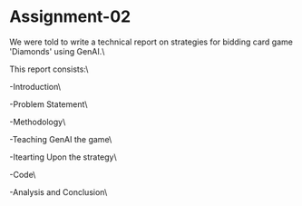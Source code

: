 # Assignment-02
We were told to write a technical report on strategies for bidding card game 'Diamonds' using GenAI.\

This report consists:\

-Introduction\

  -Problem Statement\
  
-Methodology\

-Teaching GenAI the game\

-Itearting Upon the strategy\

-Code\

-Analysis and Conclusion\

